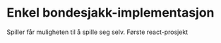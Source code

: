 # Enkel bondesjakk-implementasjon
  Spiller får muligheten til å spille seg selv. Første react-prosjekt
